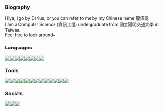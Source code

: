 ### Biography
<p align="justify">
  Hiya, I go by Darius, or you can refer to me by my Chinese name 龍偉亮.<br>
  I am a Computer Science (資訊工程) undergraduate from 國立陽明交通大學 in Taiwan.<br>
  Feel free to look around~
</p>

### Languages
<div style="display: flex">
  <a href="#languages"><img src="https://img.shields.io/badge/C-00599C?style=for-the-badge&logo=c&logoColor=white"/></a>
  <a href="#languages"><img src="https://img.shields.io/badge/C%2B%2B-00599C?style=for-the-badge&logo=c%2B%2B&logoColor=white"/></a>
  <a href="#languages"><img src="https://img.shields.io/badge/python-3670A0?style=for-the-badge&logo=python&logoColor=ffdd54"/></a>
  <a href="#languages"><img src="https://img.shields.io/badge/HTML5-E34F26?style=for-the-badge&logo=html5&logoColor=white"/></a>
  <a href="#languages"><img src="https://img.shields.io/badge/CSS3-1572B6?style=for-the-badge&logo=css3&logoColor=white"/></a>
  <a href="#languages"><img src="https://img.shields.io/badge/JavaScript-323330?style=for-the-badge&logo=javascript&logoColor=F7DF1E"/></a>
  <a href="#languages"><img src="https://img.shields.io/badge/MATLAB-08609d?style=for-the-badge"/></a>
  <a href="#languages"><img src="https://img.shields.io/badge/LabVIEW-fec60a?style=for-the-badge&logo=labview&logoColor=white"/></a>
</div>

### Tools
<div style="display: flex">
  <a href="https://www.docker.com/"><img src="https://img.shields.io/badge/Docker-2CA5E0?style=for-the-badge&logo=docker&logoColor=white"/></a>
  <a href="https://flask.palletsprojects.com/"><img src="https://img.shields.io/badge/Flask-000000?style=for-the-badge&logo=flask&logoColor=white"/></a>
  <a href="https://getbootstrap.com/"><img src="https://img.shields.io/badge/Bootstrap-563D7C?style=for-the-badge&logo=bootstrap&logoColor=white"/></a>
  <a href="https://jquery.com/"><img src="https://img.shields.io/badge/jQuery-0769AD?style=for-the-badge&logo=jquery&logoColor=white"/></a>
  <a href="https://www.mapbox.com/"><img src="https://img.shields.io/badge/Mapbox-0e1012?style=for-the-badge&logo=mapbox&logoColor=white"/></a>
  <a href="https://threejs.org/"><img src="https://img.shields.io/badge/ThreeJs-black?style=for-the-badge&logo=three.js&logoColor=white"/></a>
  <a href="https://numpy.org/"><img src="https://img.shields.io/badge/Numpy-777BB4?style=for-the-badge&logo=numpy&logoColor=white"/></a>
  <a href="https://pandas.pydata.org/"><img src="https://img.shields.io/badge/Pandas-2C2D72?style=for-the-badge&logo=pandas&logoColor=white"/></a>
  <a href="https://www.postgresql.org/"><img src="https://img.shields.io/badge/PostgreSQL-316192?style=for-the-badge&logo=postgresql&logoColor=white"/></a>
  <a href="https://www.mysql.com/"><img src="https://img.shields.io/badge/MySQL-005C84?style=for-the-badge&logo=mysql&logoColor=white"/></a>
  <a href="https://www.wireshark.org/"><img src="https://img.shields.io/badge/Wireshark-1679A7?style=for-the-badge&logo=Wireshark&logoColor=white"/></a>
  <a href="https://youtu.be/dQw4w9WgXcQ"><img src="https://img.shields.io/badge/Photoshop-31A8FF?style=for-the-badge&logo=adobe%20photoshop&logoColor=black"/></a>
  <a href="https://youtu.be/dQw4w9WgXcQ"><img src="https://img.shields.io/badge/Illustrator-FF9A00?style=for-the-badge&logo=adobe%20illustrator&logoColor=white"/></a>
</div>

### Socials
<div style="display: flex">
  <a href="https://www.linkedin.com/in/dariuslung"><img src="https://img.shields.io/badge/LinkedIn-0077B5?style=for-the-badge&logo=linkedin&logoColor=white"/></a>
  <a href="https://www.facebook.com/dariuslung"><img src="https://img.shields.io/badge/Facebook-1877F2?style=for-the-badge&logo=facebook&logoColor=white"/></a>
  <a href="https://www.instagram.com/dariuslung"><img src="https://img.shields.io/badge/Instagram-E4405F?style=for-the-badge&logo=instagram&logoColor=white"/></a>
</div>
